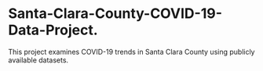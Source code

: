 # Santa-Clara-County-COVID-19-Data-Project.
This project examines COVID-19 trends in Santa Clara County using publicly available datasets.
